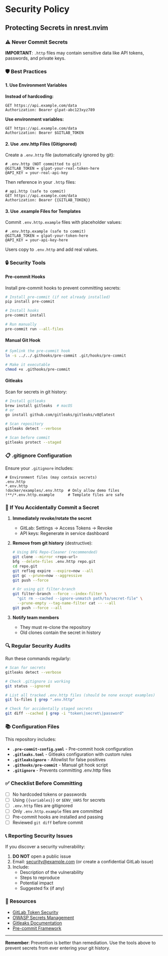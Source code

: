 # Security Policy

## Protecting Secrets in nrest.nvim

### ⚠️ Never Commit Secrets

**IMPORTANT**: `.http` files may contain sensitive data like API tokens, passwords, and private keys.

### 🛡️ Best Practices

#### 1. Use Environment Variables

**Instead of hardcoding:**
```http
GET https://api.example.com/data
Authorization: Bearer glpat-abc123xyz789
```

**Use environment variables:**
```http
GET https://api.example.com/data
Authorization: Bearer $GITLAB_TOKEN
```

#### 2. Use .env.http Files (Gitignored)

Create a `.env.http` file (automatically ignored by git):

```http
# .env.http (NOT committed to git)
@GITLAB_TOKEN = glpat-your-real-token-here
@API_KEY = your-real-api-key
```

Then reference in your `.http` files:
```http
# api.http (safe to commit)
GET https://api.example.com/data
Authorization: Bearer {{GITLAB_TOKEN}}
```

#### 3. Use .example Files for Templates

Commit `.env.http.example` files with placeholder values:

```http
# .env.http.example (safe to commit)
@GITLAB_TOKEN = glpat-your-token-here
@API_KEY = your-api-key-here
```

Users copy to `.env.http` and add real values.

### 🔒 Security Tools

#### Pre-commit Hooks

Install pre-commit hooks to prevent committing secrets:

```bash
# Install pre-commit (if not already installed)
pip install pre-commit

# Install hooks
pre-commit install

# Run manually
pre-commit run --all-files
```

#### Manual Git Hook

```bash
# Symlink the pre-commit hook
ln -s ../../.githooks/pre-commit .git/hooks/pre-commit

# Make it executable
chmod +x .githooks/pre-commit
```

#### Gitleaks

Scan for secrets in git history:

```bash
# Install gitleaks
brew install gitleaks  # macOS
# or
go install github.com/gitleaks/gitleaks/v8@latest

# Scan repository
gitleaks detect --verbose

# Scan before commit
gitleaks protect --staged
```

### 📋 .gitignore Configuration

Ensure your `.gitignore` includes:

```gitignore
# Environment files (may contain secrets)
.env.http
*.env.http
!docker/examples/.env.http  # Only allow demo files
!**/*.env.http.example      # Template files are safe
```

### 🚨 If You Accidentally Commit a Secret

1. **Immediately revoke/rotate the secret**
   - GitLab: Settings → Access Tokens → Revoke
   - API keys: Regenerate in service dashboard

2. **Remove from git history** (destructive):
   ```bash
   # Using BFG Repo-Cleaner (recommended)
   git clone --mirror <repo-url>
   bfg --delete-files .env.http repo.git
   cd repo.git
   git reflog expire --expire=now --all
   git gc --prune=now --aggressive
   git push --force

   # Or using git filter-branch
   git filter-branch --force --index-filter \
     "git rm --cached --ignore-unmatch path/to/secret-file" \
     --prune-empty --tag-name-filter cat -- --all
   git push --force --all
   ```

3. **Notify team members**
   - They must re-clone the repository
   - Old clones contain the secret in history

### 🔍 Regular Security Audits

Run these commands regularly:

```bash
# Scan for secrets
gitleaks detect --verbose

# Check .gitignore is working
git status --ignored

# List all tracked .env.http files (should be none except examples)
git ls-files | grep ".env.http"

# Check for accidentally staged secrets
git diff --cached | grep -i "token\|secret\|password"
```

### 📚 Configuration Files

This repository includes:

- **`.pre-commit-config.yaml`** - Pre-commit hook configuration
- **`.gitleaks.toml`** - Gitleaks configuration with custom rules
- **`.gitleaksignore`** - Allowlist for false positives
- **`.githooks/pre-commit`** - Manual git hook script
- **`.gitignore`** - Prevents committing .env.http files

### ✅ Checklist Before Committing

- [ ] No hardcoded tokens or passwords
- [ ] Using `{{variables}}` or `$ENV_VARS` for secrets
- [ ] `.env.http` files are gitignored
- [ ] Only `.env.http.example` files are committed
- [ ] Pre-commit hooks are installed and passing
- [ ] Reviewed `git diff` before commit

### 📞 Reporting Security Issues

If you discover a security vulnerability:

1. **DO NOT** open a public issue
2. Email: security@example.com (or create a confidential GitLab issue)
3. Include:
   - Description of the vulnerability
   - Steps to reproduce
   - Potential impact
   - Suggested fix (if any)

### 🔗 Resources

- [GitLab Token Security](https://docs.gitlab.com/ee/security/token_overview.html)
- [OWASP Secrets Management](https://owasp.org/www-community/vulnerabilities/Use_of_hard-coded_password)
- [Gitleaks Documentation](https://github.com/gitleaks/gitleaks)
- [Pre-commit Framework](https://pre-commit.com/)

---

**Remember**: Prevention is better than remediation. Use the tools above to prevent secrets from ever entering your git history.
